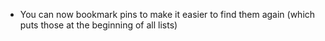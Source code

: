 - You can now bookmark pins to make it easier to find them again (which puts those at the beginning of all lists)